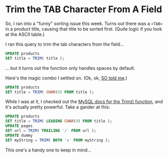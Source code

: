 # Trim the TAB Character From A Field

So, I ran into a "funny" sorting issue this week. Turns out there was a `<TAB>` in a product title, causing that title to be sorted first. (Quite logic if you look at the ASCII table.)

I ran this query to trim the tab characters from the field...

```sql
UPDATE products
SET title = TRIM( title );
```

... but it turns out the function only handles spaces by default.

Here's the magic combo I settled on. (Ok, ok, [SO told me][1].)

```sql
UPDATE products
SET title = TRIM( CHAR(9) FROM title );
```

While I was at it, I checked out the [MySQL docs for the Trim() function][2], and it's actually pretty powerful. Take a gander at this:

```sql
UPDATE products
SET title = TRIM( LEADING CHAR(9) FROM title );
UPDATE pages
SET url = TRIM( TRAILING '/' FROM url );
UPDATE dummy
SET myString = TRIM( BOTH 'x' FROM myString );
```

This one's a handy one to keep in mind...

[1]: https://stackoverflow.com/a/13979261/1525594
[2]: https://dev.mysql.com/doc/refman/5.7/en/string-functions.html#function_trim